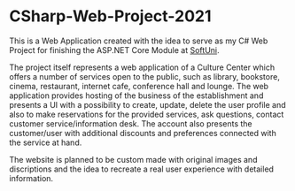 # CSharp-Web-Project-2021

This is a Web Application created with the idea to serve as my C# Web Project for finishing the ASP.NET Core Module at <a href=softuni.bg>SoftUni</a>.

The project itself represents a web application of a Culture Center which offers a number of services open to the public, such as
library, bookstore, cinema, restaurant, internet cafe, conference hall and lounge. The web application provides hosting of the business of
the establishment and presents a UI with a possibility to create, update, delete the user profile and also to make reservations for the provided services,
ask questions, contact customer service/information desk. The account also presents the customer/user with additional discounts and preferences connected 
with the service at hand.

The website is planned to be custom made with original images and discriptions and the idea to recreate a real user experience with detailed information.
